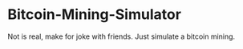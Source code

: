 # Bitcoin-Mining-Simulator
Not is real, make for joke with friends.
Just simulate a bitcoin mining.

